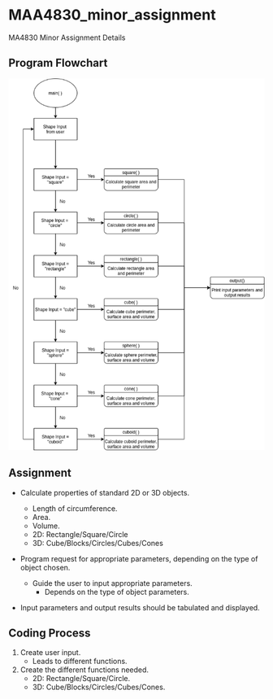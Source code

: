 # MAA4830_minor_assignment
MA4830 Minor Assignment Details


## Program Flowchart
<img src ="MA4830_minor_assignment.drawio.png">


## Assignment
- Calculate properties of standard 2D or 3D objects.
  - Length of circumference.
  - Area.
  - Volume.
  - 2D: Rectangle/Square/Circle
  - 3D: Cube/Blocks/Circles/Cubes/Cones

- Program request for appropriate parameters, depending on the type of object chosen.
  - Guide the user to input appropriate parameters.
    - Depends on the type of object parameters.

- Input parameters and output results should be tabulated and displayed.

## Coding Process

1. Create user input.
    - Leads to different functions.
2. Create the different functions needed.
    - 2D: Rectangle/Square/Circle.
    - 3D: Cube/Blocks/Circles/Cubes/Cones.